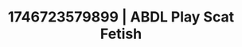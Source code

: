 ---
categories:
- Roleplay seduction
- AI-generated
- Naughty librarian
- Candlelit scenes
- Kinky fairytales
- ASMR
- Caressing curves
- Cosplay
image: /assets/images/1746723579899.jpg
layout: post
seo:
  description: Featured content with sensual Scat Fetish, ABDL Play. HD images available.
  keywords: Scat Fetish, ABDL Play
  og_image: /assets/images/1746723579899.jpg
  schema_type: VisualArtwork
tags:
- ABDL Play
- '#1746723579899'
- Scat Fetish
title: 1746723579899 | ABDL Play Scat Fetish
---